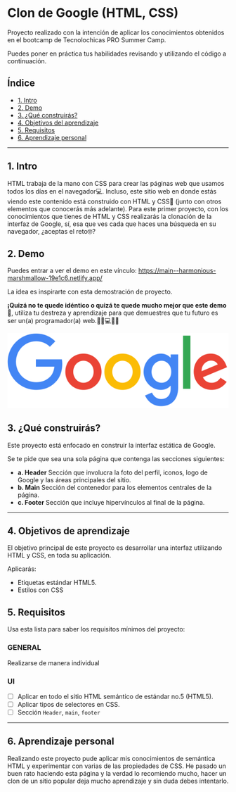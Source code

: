 # Clon de Google (HTML, CSS)

Proyecto realizado con la intención de aplicar los conocimientos obtenidos en el bootcamp de Tecnolochicas PRO Summer Camp.

Puedes poner en práctica tus habilidades revisando y utilizando el código a continuación.

## Índice 

* [1. Intro](https://github.com/CamsCuevas/clon-de-google#1-intro)
* [2. Demo](https://github.com/CamsCuevas/clon-de-google#2-demo)
* [3. ¿Qué construirás?](https://github.com/CamsCuevas/clon-de-google#3-qu%C3%A9-construir%C3%A)
* [4. Objetivos del aprendizaje](https://github.com/CamsCuevas/clon-de-google#4-objetivos-de-aprendizaje)
* [5. Requisitos](https://github.com/CamsCuevas/clon-de-google#5-requisitos)
* [6. Aprendizaje personal](url)

****
## 1. Intro

HTML trabaja de la mano con CSS para crear las páginas web que usamos todos los días en el navegador💻. Incluso, este sitio web en donde estás viendo este contenido está construido con HTML y CSS🤯 (junto con otros elementos que conocerás más adelante). Para este primer proyecto, con los conocimientos que tienes de HTML y CSS realizarás la clonación de la interfaz de Google, sí, esa que ves cada que haces una búsqueda en su navegador, ¿aceptas el reto🤓?

## 2. Demo

Puedes entrar a ver el demo en este vínculo: https://main--harmonious-marshmallow-19e1c6.netlify.app/

La idea es inspirarte con esta demostración de proyecto.

**¡Quizá no te quede idéntico o quizá te quede mucho mejor que este demo🤩**, utiliza tu destreza y aprendizaje para que demuestres que tu futuro es ser un(a) programador(a) web.👩🏻💻👦🏻

![imagen](googlelogo.png)

## 3. ¿Qué construirás?

Este proyecto está enfocado en construir la interfaz estática de Google.

Se te pide que sea una sola página que contenga las secciones siguientes:
  - **a. Header**
    Sección que involucra la foto del perfil, iconos, logo de Google y las áreas principales del sitio.
  - **b. Main**
    Sección del contenedor para los elementos centrales de la página. 
  - **c. Footer**
    Sección que incluye hipervínculos al final de la página.

****

## 4. Objetivos de aprendizaje

El objetivo principal de este proyecto es desarrollar una interfaz utilizando HTML y CSS, en toda su aplicación.

Aplicarás:

- Etiquetas estándar HTML5.
- Estilos con CSS

## 5. Requisitos

Usa esta lista para saber los requisitos mínimos del proyecto:

### GENERAL

Realizarse de manera individual

### UI
- [ ] Aplicar en todo el sitio HTML semántico de estándar no.5 (HTML5).
- [ ] Aplicar tipos de selectores en CSS.
- [ ] Sección `Header`, `main`, `footer`

****

## 6. Aprendizaje personal

Realizando este proyecto pude aplicar mis conocimientos de semántica HTML y experimentar con varias de las propiedades de CSS. He pasado un buen rato haciendo esta página y la verdad lo recomiendo mucho, hacer un clon de un sitio popular deja mucho aprendizaje y sin duda debes intentarlo. 
